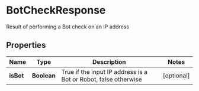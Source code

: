 

# BotCheckResponse

Result of performing a Bot check on an IP address

## Properties

| Name | Type | Description | Notes |
|------------ | ------------- | ------------- | -------------|
|**isBot** | **Boolean** | True if the input IP address is a Bot or Robot, false otherwise |  [optional] |



